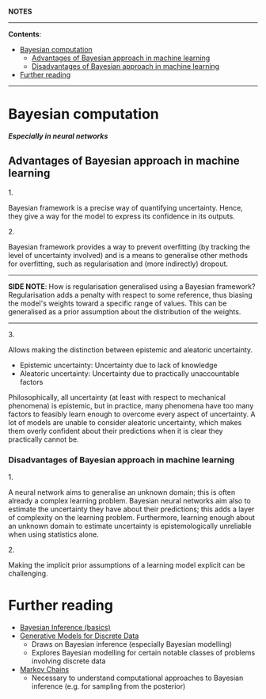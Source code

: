 **NOTES**

---

**Contents**:

- [Bayesian computation](#bayesian-computation)
    - [Advantages of Bayesian approach in machine learning](#advantages-of-bayesian-approach-in-machine-learning)
    - [Disadvantages of Bayesian approach in machine learning](#disadvantages-of-bayesian-approach-in-machine-learning)
- [Further reading](#further-reading)

---

# Bayesian computation
**_Especially in neural networks_**

## Advantages of Bayesian approach in machine learning
1.<br>

Bayesian framework is a precise way of quantifying uncertainty. Hence, they give a way for the model to express its confidence in its outputs.

2.<br>

Bayesian framework provides a way to prevent overfitting (by tracking the level of uncertainty involved) and is a means to generalise other methods for overfitting, such as regularisation and (more indirectly) dropout.

---

**SIDE NOTE**: How is regularisation generalised using a Bayesian framework? Regularisation adds a penalty with respect to some reference, thus biasing the model's weights toward a specific range of values. This can be generalised as a prior assumption about the distribution of the weights.

---

3.<br>

Allows making the distinction between epistemic and aleatoric uncertainty.

- Epistemic uncertainty: Uncertainty due to lack of knowledge
- Aleatoric uncertainty: Uncertainty due to practically unaccountable factors

Philosophically, all uncertainty (at least with respect to mechanical phenomena) is epistemic, but in practice, many phenomena have too many factors to feasibly learn enough to overcome every aspect of uncertainty. A lot of models are unable to consider aleatoric uncertainty, which makes them overly confident about their predictions when it is clear they practically cannot be.

### Disadvantages of Bayesian approach in machine learning
1.<br>

A neural network aims to generalise an unknown domain; this is often already a complex learning problem. Bayesian neural networks aim also to estimate the uncertainty they have about their predictions; this adds a layer of complexity on the learning problem. Furthermore, learning enough about an unknown domain to estimate uncertainty is epistemologically unreliable when using statistics alone.

2.<br>

Making the implicit prior assumptions of a learning model explicit can be challenging.

# Further reading
- [Bayesian Inference (basics)](https://github.com/pranigopu/mastersProject/tree/main/NOTES/bayesian-inference)
- [Generative Models for Discrete Data](https://github.com/pranigopu/mastersProject/tree/main/NOTES/generative-models-for-discrete-data)
    - Draws on Bayesian inference (especially Bayesian modelling)
    - Explores Bayesian modelling for certain notable classes of problems involving discrete data
- [Markov Chains](https://github.com/pranigopu/mastersProject/tree/main/NOTES/markov-chains)
    - Necessary to understand computational approaches to Bayesian inference (e.g. for sampling from the posterior)
